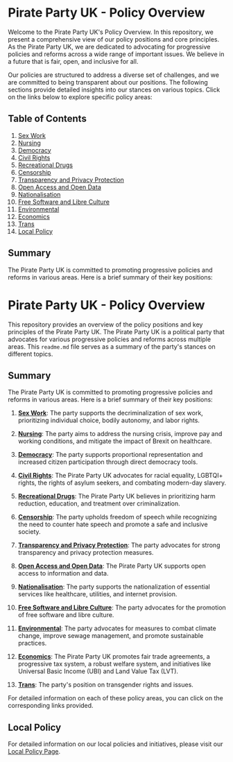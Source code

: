 # Pirate Party UK - Policy Overview


Welcome to the Pirate Party UK's Policy Overview. In this repository, we present a comprehensive view of our policy positions and core principles. As the Pirate Party UK, we are dedicated to advocating for progressive policies and reforms across a wide range of important issues. We believe in a future that is fair, open, and inclusive for all.

Our policies are structured to address a diverse set of challenges, and we are committed to being transparent about our positions. The following sections provide detailed insights into our stances on various topics. Click on the links below to explore specific policy areas:

## Table of Contents
1. [Sex Work](sex_work.md)
2. [Nursing](nursing.md)
3. [Democracy](democracy.md)
4. [Civil Rights](civil_rights.md)
5. [Recreational Drugs](recreational_drugs.md)
6. [Censorship](censorship.md)
7. [Transparency and Privacy Protection](transparency_and_privacy_protection.md)
8. [Open Access and Open Data](open_access_and_open_data_policy.md)
9. [Nationalisation](nationalisation.md)
10. [Free Software and Libre Culture](free_software_and_libre_culture_advocacy.md)
11. [Environmental](environmental.md)
12. [Economics](economics.md)
13. [Trans](Trans.md)
14. [Local Policy](./local/readme.md)


## Summary

The Pirate Party UK is committed to promoting progressive policies and reforms in various areas. Here is a brief summary of their key positions:

# Pirate Party UK - Policy Overview

This repository provides an overview of the policy positions and key principles of the Pirate Party UK. The Pirate Party UK is a political party that advocates for various progressive policies and reforms across multiple areas. This `readme.md` file serves as a summary of the party's stances on different topics.

## Summary

The Pirate Party UK is committed to promoting progressive policies and reforms in various areas. Here is a brief summary of their key positions:

1. [**Sex Work**](sex_work.md): The party supports the decriminalization of sex work, prioritizing individual choice, bodily autonomy, and labor rights.

2. [**Nursing**](nursing.md): The party aims to address the nursing crisis, improve pay and working conditions, and mitigate the impact of Brexit on healthcare.

3. [**Democracy**](democracy.md): The party supports proportional representation and increased citizen participation through direct democracy tools.

4. [**Civil Rights**](civil_rights.md): The Pirate Party UK advocates for racial equality, LGBTQI+ rights, the rights of asylum seekers, and combating modern-day slavery.

5. [**Recreational Drugs**](recreational_drugs.md): The Pirate Party UK believes in prioritizing harm reduction, education, and treatment over criminalization.

6. [**Censorship**](censorship.md): The party upholds freedom of speech while recognizing the need to counter hate speech and promote a safe and inclusive society.

7. [**Transparency and Privacy Protection**](transparency_and_privacy_protection.md): The party advocates for strong transparency and privacy protection measures.

8. [**Open Access and Open Data**](open_access_and_open_data_policy.md): The Pirate Party UK supports open access to information and data.

9. [**Nationalisation**](nationalisation.md): The party supports the nationalization of essential services like healthcare, utilities, and internet provision.

10. [**Free Software and Libre Culture**](free_software_and_libre_culture_advocacy.md): The party advocates for the promotion of free software and libre culture.

11. [**Environmental**](environmental.md): The party advocates for measures to combat climate change, improve sewage management, and promote sustainable practices.

12. [**Economics**](economics.md): The Pirate Party UK promotes fair trade agreements, a progressive tax system, a robust welfare system, and initiatives like Universal Basic Income (UBI) and Land Value Tax (LVT).

13. [**Trans**](Trans.md): The party's position on transgender rights and issues.

For detailed information on each of these policy areas, you can click on the corresponding links provided.


## Local Policy
For detailed information on our local policies and initiatives, please visit our [Local Policy Page](./local/readme.md).